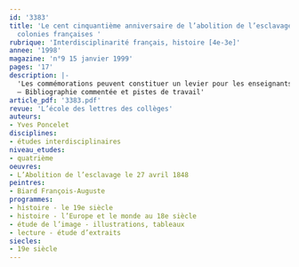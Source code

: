 ```yaml
---
id: '3383'
title: 'Le cent cinquantième anniversaire de l’abolition de l’esclavage dans les
  colonies françaises '
rubrique: 'Interdisciplinarité français, histoire [4e-3e]'
annee: '1998'
magazine: 'n°9 15 janvier 1999'
pages: '17'
description: |-
  'Les commémorations peuvent constituer un levier pour les enseignants, en leur permettant d’enrichir et de structurer la culture, la maîtrise intellectuelle et la présence au monde de leurs élèves.
  – Bibliographie commentée et pistes de travail'
article_pdf: '3383.pdf'
revue: 'L’école des lettres des collèges'
auteurs:
- Yves Poncelet
disciplines:
- études interdisciplinaires
niveau_etudes:
- quatrième
oeuvres:
- L’Abolition de l’esclavage le 27 avril 1848
peintres:
- Biard François-Auguste
programmes:
- histoire - le 19e siècle
- histoire - l’Europe et le monde au 18e siècle
- étude de l’image - illustrations, tableaux
- lecture - étude d’extraits
siecles:
- 19e siècle
---
```

